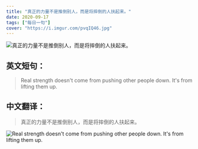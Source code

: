 ```yaml
---
title: "真正的力量不是推倒别人，而是将摔倒的人扶起来。"
date: 2020-09-17
tags: ["每日一句"]
cover: "https://i.imgur.com/pvqIQ46.jpg"
---
```


![真正的力量不是推倒别人，而是将摔倒的人扶起来。](https://i.imgur.com/em1SarY.jpg)

## 英文短句：
> Real strength doesn't come from pushing other people down. It's from lifting them up.

<!--more-->

## 中文翻译：
> 真正的力量不是推倒别人，而是将摔倒的人扶起来。

![Real strength doesn't come from pushing other people down. It's from lifting them up.](https://i.imgur.com/XXDfLfP.jpg)

